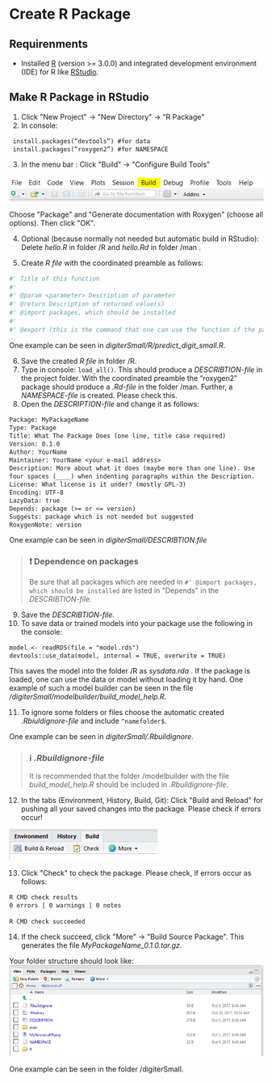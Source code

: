 ﻿# Create R Package

## Requirenments
* Installed [R](https://cran.r-project.org/) (version >= 3.0.0) and integrated development environment (IDE) for R like [RStudio](https://www.rstudio.com/).

## Make R Package in RStudio
1. Click "New Project" -> "New Directory" -> "R Package"
2. In console: 
```{r}
 install.packages(“devtools”) #for data
 install.packages(“roxygen2”) #for NAMESPACE 
```
3. In the menu bar : Click "Build" -> "Configure Build Tools"

![menu bar](images/menu_bar.png)

Choose "Package" and "Generate documentation with Roxygen" (choose all options). Then click "OK".

4. Optional (because normally not needed but automatic build in RStudio): Delete *hello.R* in folder /R and *hello.Rd* in folder /man .

5. Create *R file* with the coordinated preamble as follows:
```R
#' Title of this function
#'
#' @param <parameter> Description of parameter
#' @return Description of returned value(s)
#' @import packages, which should be installed
#'
#' @export (this is the command that one can use the function if the package is loaded)
```

One example can be seen in *digiterSmall/R/predict_digit_small.R*.

6. Save the created *R file* in folder /R.
7. Type in console: `load_all()`. This should produce a *DESCRIBTION-file* in the project folder. With the coordinated preamble the “roxygen2” package should produce a *.Rd-file* in the folder /man. Further, a *NAMESPACE-file* is created. Please check this.
8. Open the *DESCRIPTION-file* and change it as follows:
```{r}
Package: MyPackageName
Type: Package
Title: What The Package Does (one line, title case required)
Version: 0.1.0
Author: YourName
Maintainer: YourName <your e-mail address>
Description: More about what it does (maybe more than one line). Use four spaces (____) when indenting paragraphs within the Description.
License: What license is it under? (mostly GPL-3)
Encoding: UTF-8
LazyData: true
Depends: package (>= or <= version)
Suggests: package which is not needed but suggested
RoxygenNote: version 

```

One example can be seen in *digiterSmall/DESCRIBTION.file*

> ### :exclamation: Dependence on packages
> Be sure that all packages which are needed in `#' @import packages, which should be installed` are listed in "Depends" in the *DESCRIBTION-file*.


9. Save the *DESCRIBTION-file*.
10. To save data or trained models into your package use the following in the console:
```{r}
model <- readRDS(file = "model.rds")
devtools::use_data(model, internal = TRUE, overwrite = TRUE)
```

This saves the model into the folder /R as *sysdata.rda* . If the package is loaded, one can use the data or model without loading it by hand. 
One example of such a model builder can be seen in the file */digiterSmall/modelbuilder/build_model_help.R*. 

11. To ignore some folders or files choose the automatic created *.Rbiuldignore-file* and include `^namefolder$`.

One example can be seen in *digiterSmall/.Rbuildignore*.

> ### :information_source: *.Rbuildignore-file*
> It is recommended that the folder /modelbuilder with the file *build_model_help.R* should be included in *.Rbuildignore-file*.

12. In the tabs (Environment, History, Build, Git): Click "Build and Reload" for pushing all your saved changes into the package. Please check if errors occur!

![tool bar](images/toolbar.png)

13.	Click "Check" to check the package. Please check, if errors occur as follows:
```{r}
R CMD check results
0 errors | 0 warnings | 0 notes

R CMD check succeeded
```

14.	If the check succeed, click "More" -> "Build Source Package". This generates the file *MyPackageName_0.1.0.tar.gz*.

Your folder structure should look like:
![folder structure](images/folder_structure.png)

One example can be seen in the folder /digiterSmall.

